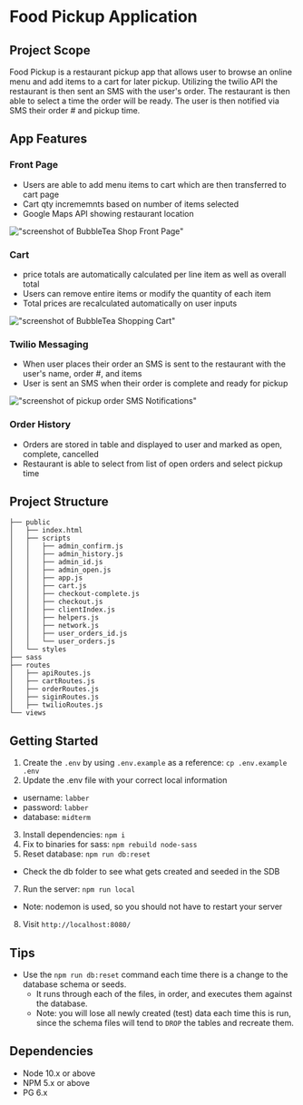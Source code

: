 Food Pickup Application
=========

## Project Scope

Food Pickup is a restaurant pickup app that allows user to browse an online menu and add items to a cart for later pickup. Utilizing the twilio API the restaurant is then sent an SMS with the user's order. The restaurant is then able to select a time the order will be ready. The user is then notified via SMS their order # and pickup time.

## App Features

### Front Page
- Users are able to add menu items to cart which are then transferred to cart page
- Cart qty incrememnts based on number of items selected
- Google Maps API showing restaurant location

!["screenshot of BubbleTea Shop Front Page"](https://github.com/Davichavix/Food-Delivery/blob/features/README/docs/BubbleTea_Front_Page.png?raw=true)

### Cart
- price totals are automatically calculated per line item as well as overall total
- Users can remove entire items or modify the quantity of each item
- Total prices are recalculated automatically on user inputs

!["screenshot of BubbleTea Shopping Cart"](https://github.com/Davichavix/Food-Delivery/blob/features/README/docs/BubbleTea_Cart.png?raw=true)

### Twilio Messaging
- When user places their order an SMS is sent to the restaurant with the user's name, order #, and items
- User is sent an SMS when their order is complete and ready for pickup

!["screenshot of pickup order SMS Notifications"](https://github.com/Davichavix/Food-Delivery/blob/features/README/docs/SMS_Screenshot.jpg?raw=true)

### Order History
- Orders are stored in table and displayed to user and marked as open, complete, cancelled
- Restaurant is able to select from list of open orders and select pickup time


## Project Structure

```
├── public
│   ├── index.html
│   ├── scripts
│   │   ├── admin_confirm.js
│   │   ├── admin_history.js
│   │   ├── admin_id.js
│   │   ├── admin_open.js
│   │   ├── app.js
│   │   ├── cart.js
│   │   ├── checkout-complete.js
│   │   ├── checkout.js
│   │   ├── clientIndex.js
│   │   ├── helpers.js
│   │   ├── network.js
│   │   ├── user_orders_id.js
│   │   └── user_orders.js
│   └── styles
├── sass
├── routes
│   ├── apiRoutes.js
│   ├── cartRoutes.js
│   ├── orderRoutes.js
│   ├── siginRoutes.js
│   ├── twilioRoutes.js
└── views
```


## Getting Started

1. Create the `.env` by using `.env.example` as a reference: `cp .env.example .env`
2. Update the .env file with your correct local information 
  - username: `labber` 
  - password: `labber` 
  - database: `midterm`
3. Install dependencies: `npm i`
4. Fix to binaries for sass: `npm rebuild node-sass`
5. Reset database: `npm run db:reset`
  - Check the db folder to see what gets created and seeded in the SDB
7. Run the server: `npm run local`
  - Note: nodemon is used, so you should not have to restart your server
8. Visit `http://localhost:8080/`

## Tips

- Use the `npm run db:reset` command each time there is a change to the database schema or seeds. 
  - It runs through each of the files, in order, and executes them against the database. 
  - Note: you will lose all newly created (test) data each time this is run, since the schema files will tend to `DROP` the tables and recreate them.

## Dependencies

- Node 10.x or above
- NPM 5.x or above
- PG 6.x

